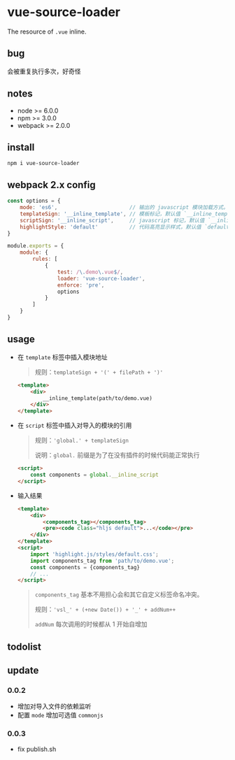 #  vue-source-loader

The resource of `.vue` inline.

## bug

会被重复执行多次，好奇怪

## notes

* node >= 6.0.0
* npm >= 3.0.0
* webpack >= 2.0.0

## install

```shell
npm i vue-source-loader
```

## webpack 2.x config

```js
const options = {
    mode: 'es6',                       // 输出的 javascript 模块加载方式。可选值：commonjs 或者 es6
    templateSign: '__inline_template', // 模板标记，默认值 `__inline_template`
    scriptSign: '__inline_script',     // javascript 标记，默认值 `__inline_script`
    highlightStyle: 'default'          // 代码高亮显示样式，默认值 `default`
}

module.exports = {
    module: {
        rules: [
            {
                test: /\.demo\.vue$/,
                loader: 'vue-source-loader',
                enforce: 'pre',
                options
            }
        ]
    }
}
```

## usage

* 在 `template` 标签中插入模块地址

    > 规则：`templateSign + '(' + filePath + ')'`

    ```html
    <template>
        <div>
            __inline_template(path/to/demo.vue)
        </div>
    </template>
    ```

* 在 `script` 标签中插入对导入的模块的引用

    > 规则：`'global.' + templateSign`
    >
    > 说明：`global.` 前缀是为了在没有插件的时候代码能正常执行

    ```html
    <script>
        const components = global.__inline_script
    </script>
    ```

* 输入结果

    ```html
    <template>
        <div>
            <components_tag></components_tag>
            <pre><code class="hljs default">...</code></pre>
        </div>
    </template>
    <script>
        import 'highlight.js/styles/default.css';
        import components_tag from 'path/to/demo.vue';
        const components = {components_tag}
        // ...
    </script>
    ```
    > `components_tag` 基本不用担心会和其它自定义标签命名冲突。
    >
    > 规则：`'vsl_' + (+new Date()) + '_' + addNum++`
    >
    > `addNum` 每次调用的时候都从 1 开始自增加

## todolist

## update

### 0.0.2

* 增加对导入文件的依赖监听
* 配置 `mode` 增加可选值 `commonjs`

### 0.0.3

* fix publish.sh


